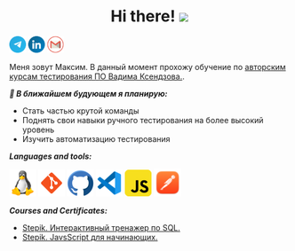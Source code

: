 
<h1 align="center">Hi there! 
<img src="https://github.com/blackcater/blackcater/raw/main/images/Hi.gif" height="32"/></h1>

<a href="https://t.me/MaximSinyavsky" title="Telegram"><img src="./icons/telegram.png" width="30"/></a>
<a href="https://www.linkedin.com/mwlite/in/maxim-sinyavsky-42b220234" title="LinkedIn"><img src="./icons/linkedin.png" width="30"/></a>
<a href="mailto:razarsinet1991@gmail.com" title="Mail"><img src="./icons/gmail.png" width="30"/></a>

Меня зовут Максим. В данный момент прохожу обучение по [авторским курсам тестирования ПО Вадима Ксендзова.](https://github.com/MaximSinyavsky/Vadim_Ksendzov_course). 

***🎯 В ближайшем будующем я планирую:***
<!--
<img src="https://new-retail.ru/upload/iblock/7e6/x7e65c97e2bf09a0845f40d0f0ee47a94.jpg.pagespeed.ic.TWa2nb_1TR.jpg" width="120" align="left" />
-->
* Cтать частью крутой команды
* Поднять свои навыки ручного тестирования на более высокий уровень
* Изучить автоматизацию тестирования

***Languages and tools:***

<p align="left">
	<code><a href="https://www.kernel.org/"><title="Linux"><img src="./icons/linux.png"/></a></code>
	<code><a href="https://git-scm.com/"><title="git"><img src="./icons/git.png"/></a></code>
	<code><a href="https://git-scm.com/" title="GitHub"><img src="./icons/github.png"/></a></code>
	<code><a href="https://code.visualstudio.com/" title="vscode"><img src="./icons/vscode.png"/></a></code>
	<code><a href="https://www.javascript.com/" title="javascript"><img src="./icons/javascript.png"/></a></code>
	<code><a href="https://www.postman.com/" title="Postman"><img src="./icons/postman.png" width="50"/></a></code>
</p>


***Courses and Certificates:***

* [Stepik. Интерактивный тренажер по SQL.](https://stepik.org/cert/1441117)
* [Stepik. JavsScript для начинающих.](https://stepik.org/cert/1496411)

          
          
          
<!--
**MaximSinyavsky/MaximSinyavsky** is a ✨ _special_ ✨ repository because its `README.md` (this file) appears on your GitHub profile.

Here are some ideas to get you started:

- 🔭 I’m currently working on ...
- 🌱 I’m currently learning ...
- 👯 I’m looking to collaborate on ...
- 🤔 I’m looking for help with ...
- 💬 Ask me about ...
- 📫 How to reach me: ...
- 😄 Pronouns: ...
- ⚡ Fun fact: ...
-->
